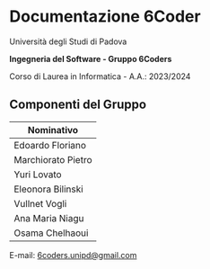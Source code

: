 # Documentazione 6Coder

Università degli Studi di Padova

**Ingegneria del Software - Gruppo 6Coders**

Corso di Laurea in Informatica - A.A.: 2023/2024

## Componenti del Gruppo

| Nominativo           |
| --------------------|
| Edoardo Floriano     |
| Marchiorato Pietro   |
| Yuri Lovato          |
| Eleonora Bilinski    |
| Vullnet Vogli        |
| Ana Maria Niagu      |
| Osama Chelhaoui      |

E-mail: 6coders.unipd@gmail.com
